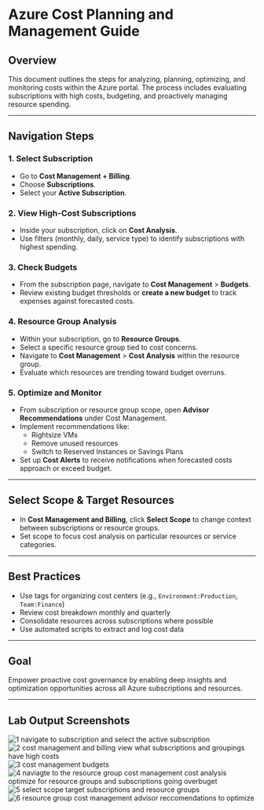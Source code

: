 # Azure Cost Planning and Management Guide

## Overview
This document outlines the steps for analyzing, planning, optimizing, and monitoring costs within the Azure portal. The process includes evaluating subscriptions with high costs, budgeting, and proactively managing resource spending.

---

## Navigation Steps

### 1. Select Subscription
- Go to **Cost Management + Billing**.
- Choose **Subscriptions**.
- Select your **Active Subscription**.

### 2. View High-Cost Subscriptions
- Inside your subscription, click on **Cost Analysis**.
- Use filters (monthly, daily, service type) to identify subscriptions with highest spending.

### 3. Check Budgets
- From the subscription page, navigate to **Cost Management** > **Budgets**.
- Review existing budget thresholds or **create a new budget** to track expenses against forecasted costs.

### 4. Resource Group Analysis
- Within your subscription, go to **Resource Groups**.
- Select a specific resource group tied to cost concerns.
- Navigate to **Cost Management** > **Cost Analysis** within the resource group.
- Evaluate which resources are trending toward budget overruns.

### 5. Optimize and Monitor
- From subscription or resource group scope, open **Advisor Recommendations** under Cost Management.
- Implement recommendations like:
  - Rightsize VMs
  - Remove unused resources
  - Switch to Reserved Instances or Savings Plans
- Set up **Cost Alerts** to receive notifications when forecasted costs approach or exceed budget.

---

## Select Scope & Target Resources
- In **Cost Management and Billing**, click **Select Scope** to change context between subscriptions or resource groups.
- Set scope to focus cost analysis on particular resources or service categories.

---

## Best Practices
- Use tags for organizing cost centers (e.g., `Environment:Production`, `Team:Finance`)
- Review cost breakdown monthly and quarterly
- Consolidate resources across subscriptions where possible
- Use automated scripts to extract and log cost data

---

## Goal
Empower proactive cost governance by enabling deep insights and optimization opportunities across all Azure subscriptions and resources.

---

## Lab Output Screenshots

![1 navigate to subscription and select the active subscription](https://github.com/user-attachments/assets/5640ae33-5ccf-440f-9647-67666fb424e4)
![2 cost management and billing view what subscriptions and groupings have high costs](https://github.com/user-attachments/assets/5e27385b-5054-496a-8eb4-e00afb4ca39b)
![3 cost management budgets](https://github.com/user-attachments/assets/40c34a28-c371-4205-b7fa-fabe8a365de4)
![4 naviagte to the resource group cost management cost analysis optimize for resource groups and subscriptions going overbuget](https://github.com/user-attachments/assets/e74dc0a3-ffe4-465b-8a97-5c819db22fac)
![5 select scope target subscriptions and resource groups](https://github.com/user-attachments/assets/442b9394-e39b-4ae4-b189-6b8edbc6c61c)
![6 resource group cost management advisor reccomendations to optimize](https://github.com/user-attachments/assets/b3da0362-e345-4fe8-b827-b3d988929774)
